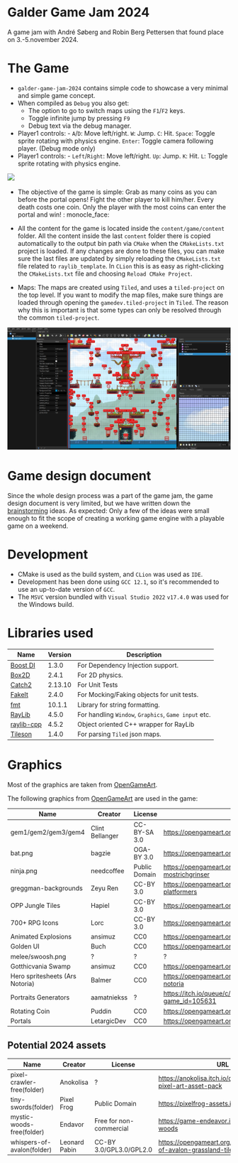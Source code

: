 # Galder Game Jam 2024

A game jam with André Søberg and Robin Berg Pettersen that found place on 3.-5.november 2024.

# The Game

- `galder-game-jam-2024` contains simple code to showcase a very minimal
  and simple game concept.
- When compiled as `Debug` you also get:
    - The option to go to switch maps using the `F1`/`F2` keys.
    - Toggle infinite jump by pressing `F9`
    - Debug text via the debug manager.
- Player1 controls: - `A`/`D`: Move left/right. `W`: Jump. `C`: Hit. `Space`: Toggle sprite rotating with physics
  engine. `Enter`: Toggle camera following player. (Debug mode only)
- Player1 controls: - `Left`/`Right`: Move left/right. `Up`: Jump. `K`: Hit. `L`: Toggle sprite rotating with physics
  engine.

![](content/ggj-2023.gif)

- The objective of the game is simple: Grab as many coins as you can before the portal opens! Fight the other player to
  kill him/her. Every death costs one coin. Only the player with the most coins can enter the portal and win! :
  monocle_face:

- All the content for the game is located inside the `content/game/content` folder. All the content inside the
  last `content` folder there is copied automatically to the output bin path via `CMake` when the `CMakeLists.txt`
  project is loaded. If any changes are done to these files, you can make sure the last files are updated by simply
  reloading the `CMakeLists.txt` file related to `raylib_template`. In `CLion` this is as easy as right-clicking
  the `CMakeLists.txt` file and choosing `Reload CMake Project`.

- Maps: The maps are created using `Tiled`, and uses a `tiled-project` on the top level. If you want to modify the map
  files, make sure things are loaded through opening the `gamedev.tiled-project` in `Tiled`. The reason why this is
  important is that some types can only be resolved through the common `tiled-project`.

![](content/ggj-2023-tiled.png)

# Game design document

Since the whole design process was a part of the game jam, the game design document is very limited, but
we have written down the [brainstorming](design/brainstorming/README.md) ideas.
As expected: Only a few of the ideas were small enough to fit the scope of creating a working game engine
with a playable game on a weekend.

# Development

- CMake is used as the build system, and `CLion` was used as `IDE`.
- Development has been done using `GCC 12.1`, so it's recommended to use an up-to-date version of `GCC`.
- The `MSVC` version bundled with `Visual Studio 2022` `v17.4.0` was used for the Windows build.

# Libraries used

| Name                                                 | Version | Description                                          |
|------------------------------------------------------|---------|------------------------------------------------------|
| [Boost DI](https://github.com/boost-ext/di)          | 1.3.0   | For Dependency Injection support.                    |
| [Box2D](https://github.com/erincatto/box2d)          | 2.4.1   | For 2D physics.                                      |
| [Catch2](https://github.com/catchorg/Catch2)         | 2.13.10 | For Unit Tests                                       |
| [FakeIt](https://github.com/eranpeer/FakeIt)         | 2.4.0   | For Mocking/Faking objects for unit tests.           |
| [fmt](https://github.com/fmtlib/fmt)                 | 10.1.1  | Library for string formatting.                       |
| [RayLib](https://github.com/raysan5/raylib)          | 4.5.0   | For handling `Window`, `Graphics`, `Game input` etc. |
| [raylib-cpp](https://github.com/RobLoach/raylib-cpp) | 4.5.2   | Object oriented C++ wrapper for RayLib               |
| [Tileson](https://github.com/SSBMTonberry/tileson)   | 1.4.0   | For parsing `Tiled` json maps.                       |

# Graphics

Most of the graphics are taken from [OpenGameArt](https://opengameart.org).

The following graphics from [OpenGameArt](https://opengameart.org) are used in the game:

| Name                            | Creator         | License       | URL                                                                  |
|---------------------------------|-----------------|---------------|----------------------------------------------------------------------|
| gem1/gem2/gem3/gem4             | Clint Bellanger | CC-BY-SA 3.0  | https://opengameart.org/content/gem-icons                            |
| bat.png                         | bagzie          | OGA-BY 3.0    | https://opengameart.org/content/bat-sprite                           |
| ninja.png                       | needcoffee      | Public Domain | https://opengameart.org/content/needcoffee%E2%80%99s-mostrichgrinser |
| greggman-backgrounds            | Zeyu Ren        | CC-BY 3.0     | https://opengameart.org/content/backgrounds-for-2d-platformers       |
| OPP Jungle Tiles                | Hapiel          | CC-BY 3.0     | https://opengameart.org/content/opp-jungle-tiles                     |
| 700+ RPG Icons                  | Lorc            | CC-BY 3.0     | https://opengameart.org/content/700-rpg-icons                        |
| Animated Explosions             | ansimuz         | CC0           | https://opengameart.org/content/animated-explosions                  |
| Golden UI                       | Buch            | CC0           | https://opengameart.org/content/golden-ui                            |
| melee/swoosh.png                | ?               | ?             | ?                                                                    |
| Gotthicvania Swamp              | ansimuz         | CC0           | https://opengameart.org/content/gotthicvania-swamp                   |
| Hero spritesheets (Ars Notoria) | Balmer          | CC0           | https://opengameart.org/content/hero-spritesheets-ars-notoria        |
| Portraits Generators            | aamatniekss     | ?             | https://itch.io/queue/c/1866028/portraits-generators?game_id=105631  |
| Rotating Coin                   | Puddin          | CC0           | https://opengameart.org/content/rotating-coin                        |
| Portals                         | LetargicDev     | CC0           | https://opengameart.org/content/portals                              |

## Potential 2024 assets

| Name                       | Creator       | License                 | URL                                                                  |
|----------------------------|---------------|-------------------------|----------------------------------------------------------------------|
| pixel-crawler-free(folder) | Anokolisa     | ?                       | https://anokolisa.itch.io/dungeon-crawler-pixel-art-asset-pack       |
| tiny-swords(folder)        | Pixel Frog    | Public Domain           | https://pixelfrog-assets.itch.io/tiny-swords                         |
| mystic-woods-free(folder)  | Endavor       | Free for non-commercial | https://game-endeavor.itch.io/mystic-woods                           |
| whispers-of-avalon(folder) | Leonard Pabin | CC-BY 3.0/GPL3.0/GPL2.0 | https://opengameart.org/content/whispers-of-avalon-grassland-tileset |
